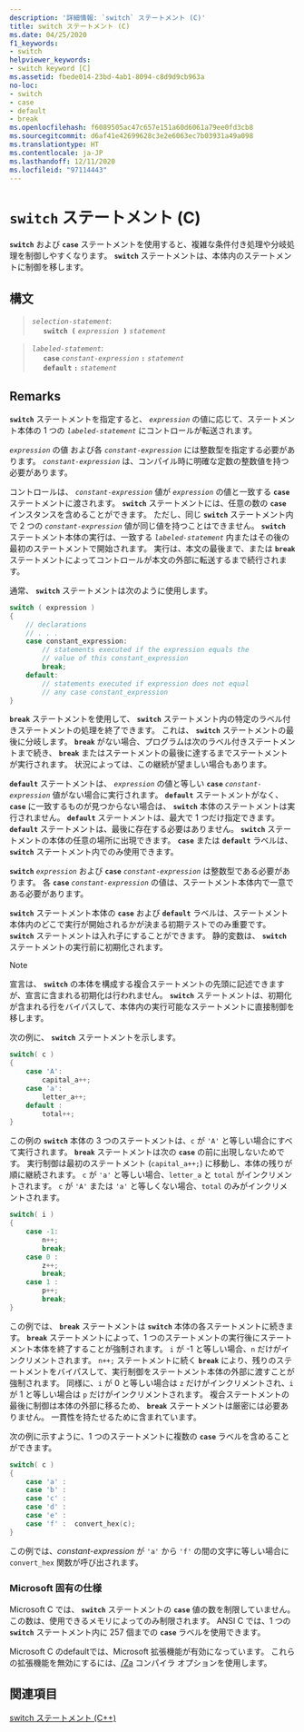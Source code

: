 ```yaml
---
description: '詳細情報: `switch` ステートメント (C)'
title: switch ステートメント (C)
ms.date: 04/25/2020
f1_keywords:
- switch
helpviewer_keywords:
- switch keyword [C]
ms.assetid: fbede014-23bd-4ab1-8094-c8d9d9cb963a
no-loc:
- switch
- case
- default
- break
ms.openlocfilehash: f6089505ac47c657e151a60d6061a79ee0fd3cb8
ms.sourcegitcommit: d6af41e42699628c3e2e6063ec7b03931a49a098
ms.translationtype: HT
ms.contentlocale: ja-JP
ms.lasthandoff: 12/11/2020
ms.locfileid: "97114443"
---
```

# <a name="no-locswitch-statement-c"></a>`switch` ステートメント (C)

**`switch`** および **`case`** ステートメントを使用すると、複雑な条件付き処理や分岐処理を制御しやすくなります。 **`switch`** ステートメントは、本体内のステートメントに制御を移します。

## <a name="syntax"></a>構文

> *`selection-statement`*:\
> &nbsp;&nbsp;&nbsp;&nbsp; **`switch (`**&nbsp;*`expression`* &nbsp;**`)`**&nbsp;*`statement`*

> *`labeled-statement`*:\
> &nbsp;&nbsp;&nbsp;&nbsp; **`case`**&nbsp;*`constant-expression`*&nbsp;**`:`**&nbsp;*`statement`*\
> &nbsp;&nbsp;&nbsp;&nbsp; **`default`**&nbsp;**`:`**&nbsp;*`statement`*

## <a name="remarks"></a>Remarks

**`switch`** ステートメントを指定すると、 *`expression`* の値に応じて、ステートメント本体の 1 つの *`labeled-statement`* にコントロールが転送されます。

*`expression`* の値 および各 *`constant-expression`* には整数型を指定する必要があります。 *`constant-expression`* は、コンパイル時に明確な定数の整数値を持つ必要があります。

コントロールは、 *`constant-expression`* 値が *`expression`* の値と一致する **`case`** ステートメントに渡されます。 **`switch`** ステートメントには、任意の数の **`case`** インスタンスを含めることができます。 ただし、同じ **`switch`** ステートメント内で 2 つの *`constant-expression`* 値が同じ値を持つことはできません。 **`switch`** ステートメント本体の実行は、一致する *`labeled-statement`* 内またはその後の最初のステートメントで開始されます。 実行は、本文の最後まで、または **`break`** ステートメントによってコントロールが本文の外部に転送するまで続行されます。

通常、 **`switch`** ステートメントは次のように使用します。

```C
switch ( expression )
{
    // declarations
    // . . .
    case constant_expression:
        // statements executed if the expression equals the
        // value of this constant_expression
        break;
    default:
        // statements executed if expression does not equal
        // any case constant_expression
}
```

**`break`** ステートメントを使用して、 **`switch`** ステートメント内の特定のラベル付きステートメントの処理を終了できます。 これは、 **`switch`** ステートメントの最後に分岐します。 **`break`** がない場合、プログラムは次のラベル付きステートメントまで続き、 **`break`** またはステートメントの最後に達するまでステートメントが実行されます。 状況によっては、この継続が望ましい場合もあります。

**`default`** ステートメントは、 *`expression`* の値と等しい **`case`** *`constant-expression`* 値がない場合に実行されます。 **`default`** ステートメントがなく、 **`case`** に一致するものが見つからない場合は、 **`switch`** 本体のステートメントは実行されません。 **`default`** ステートメントは、最大で 1 つだけ指定できます。 **`default`** ステートメントは、最後に存在する必要はありません。 **`switch`** ステートメントの本体の任意の場所に出現できます。 **`case`** または **`default`** ラベルは、 **`switch`** ステートメント内でのみ使用できます。

**`switch`** *`expression`* および **`case`** *`constant-expression`* は整数型である必要があります。 各 **`case`** *`constant-expression`* の値は、ステートメント本体内で一意である必要があります。

**`switch`** ステートメント本体の **`case`** および **`default`** ラベルは、ステートメント本体内のどこで実行が開始されるかが決まる初期テストでのみ重要です。 **`switch`** ステートメントは入れ子にすることができます。 静的変数は、 **`switch`** ステートメントの実行前に初期化されます。

> [!NOTE]
> 宣言は、 **`switch`** の本体を構成する複合ステートメントの先頭に記述できますが、宣言に含まれる初期化は行われません。 **`switch`** ステートメントは、初期化が含まれる行をバイパスして、本体内の実行可能なステートメントに直接制御を移します。

次の例に、 **`switch`** ステートメントを示します。

```C
switch( c )
{
    case 'A':
        capital_a++;
    case 'a':
        letter_a++;
    default :
        total++;
}
```

この例の **`switch`** 本体の 3 つのステートメントは、`c` が `'A'` と等しい場合にすべて実行されます。 **`break`** ステートメントは次の **`case`** の前に出現しないためです。 実行制御は最初のステートメント (`capital_a++;`) に移動し、本体の残りが順に継続されます。 `c` が `'a'` と等しい場合、`letter_a` と `total` がインクリメントされます。 `c` が `'A'` または `'a'` と等しくない場合、`total` のみがインクリメントされます。

```C
switch( i )
{
    case -1:
        n++;
        break;
    case 0 :
        z++;
        break;
    case 1 :
        p++;
        break;
}
```

この例では、 **`break`** ステートメントは **`switch`** 本体の各ステートメントに続きます。 **`break`** ステートメントによって、1 つのステートメントの実行後にステートメント本体を終了することが強制されます。 `i` が -1 と等しい場合、`n` だけがインクリメントされます。 `n++;` ステートメントに続く **`break`** により、残りのステートメントをバイパスして、実行制御をステートメント本体の外部に渡すことが強制されます。 同様に、`i` が 0 と等しい場合は `z` だけがインクリメントされ、`i` が 1 と等しい場合は `p` だけがインクリメントされます。 複合ステートメントの最後に制御は本体の外部に移るため、 **`break`** ステートメントは厳密には必要ありません。 一貫性を持たせるために含まれています。

次の例に示すように、1 つのステートメントに複数の **`case`** ラベルを含めることができます。

```C
switch( c )
{
    case 'a' :
    case 'b' :
    case 'c' :
    case 'd' :
    case 'e' :
    case 'f' :  convert_hex(c);
}
```

この例では、*constant-expression* が `'a'` から `'f'` の間の文字に等しい場合に `convert_hex` 関数が呼び出されます。

### <a name="microsoft-specific"></a>Microsoft 固有の仕様

Microsoft C では、 **`switch`** ステートメントの **`case`** 値の数を制限していません。 この数は、使用できるメモリによってのみ制限されます。 ANSI C では、1 つの **`switch`** ステートメント内に 257 個までの **`case`** ラベルを使用できます。

Microsoft C のdefaultでは、Microsoft 拡張機能が有効になっています。 これらの拡張機能を無効にするには、[/Za](../build/reference/za-ze-disable-language-extensions.md) コンパイラ オプションを使用します。

## <a name="see-also"></a>関連項目

[switch ステートメント (C++)](../cpp/switch-statement-cpp.md)
